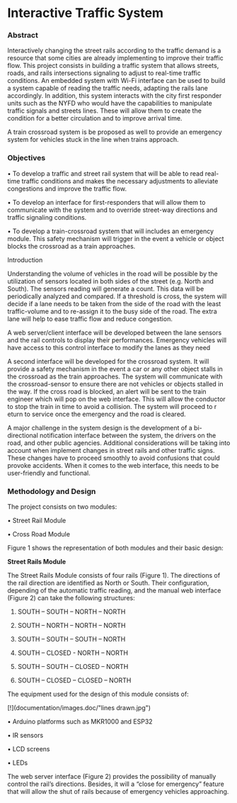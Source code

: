 # Interactive Traffic System

### Abstract

Interactively changing the street rails according to the traffic demand is a resource that some cities are already implementing to improve their traffic flow. This project consists
in building a traffic system that allows streets, roads, and rails intersections signaling to adjust to real-time traffic conditions. An embedded system with Wi-Fi interface can
be used to build a system capable of reading the traffic needs, adapting the rails lane accordingly. In addition, this system interacts with the city first responder units such 
as the NYFD who would have the capabilities to manipulate traffic signals and streets lines. These will allow them to create the condition for a better circulation and to improve 
arrival time.

A train crossroad system is be proposed as well to provide an emergency system for vehicles stuck in the line when trains approach. 

### Objectives

•	To develop a traffic and street rail system that will be able to read real-time traffic conditions and makes the necessary adjustments to alleviate congestions and improve the
traffic flow. 

•	To develop an interface for first-responders that will allow them to communicate with the system and to override street-way directions and traffic signaling conditions.

•	To develop a train-crossroad system that will includes an emergency module. This safety mechanism will trigger in the event a vehicle or object blocks the crossroad as a train 
approaches. 

Introduction

Understanding the volume of vehicles in the road will be possible by the utilization of sensors located in both sides of the street (e.g. North and South). The sensors reading
will generate a count. This data will be periodically analyzed and compared. If a threshold is cross, the system will decide if a lane needs to be taken from the side of the 
road with the least traffic-volume and to re-assign it to the busy side of the road. The extra lane will help to ease traffic flow and reduce congestion.

A web server/client interface will be developed between the lane sensors and the rail controls to display their performances. Emergency vehicles will have access to this control
interface to modify the lanes as they need

A second interface will be developed for the crossroad system. It will provide a safety mechanism in the event a car or any other object stalls in the crossroad as the train 
approaches. The system will communicate with the crossroad-sensor to ensure there are not vehicles or objects stalled in the way. If the cross road is blocked, an alert will 
be sent to the train engineer which will pop on the web interface. This will allow the conductor to stop the train in time to avoid a collision.  The system will proceed to r
eturn to service once the emergency and the road is cleared. 

A major challenge in the system design is the development of a bi-directional notification interface between the system, the drivers on the road, and other public agencies. 
Additional considerations will be taking into account when implement changes in street rails and other traffic signs. These changes have to proceed smoothly to avoid confusions 
that could provoke accidents. When it comes to the web interface, this needs to be user-friendly and functional.

### Methodology and Design 

 The project consists on two modules: 
 
•	Street Rail Module

•	Cross Road Module

Figure 1 shows the representation of both modules and their basic design:


**Street Rails Module**

The Street Rails Module consists of four rails (Figure 1). The directions of the rail direction are identified as North or South. Their configuration, depending of the 
automatic traffic reading, and the manual web interface (Figure 2) can take the following structures:

1.	SOUTH – SOUTH – NORTH – NORTH

2.	SOUTH – NORTH – NORTH – NORTH

3.	SOUTH – SOUTH – SOUTH – NORTH

4.	SOUTH – CLOSED - NORTH – NORTH

5.	SOUTH – SOUTH – CLOSED – NORTH

6.	SOUTH – CLOSED – CLOSED – NORTH

The equipment used for the design of this module consists of:

[!](documentation/images.doc/"lines drawn.jpg")

•	Arduino platforms such as MKR1000 and ESP32

•	IR sensors

•	LCD screens

•	LEDs

The web server interface (Figure 2) provides the possibility of manually control the rail’s directions. Besides, it will a “close for emergency” feature that will allow the 
shut of rails because of emergency vehicles approaching. 



